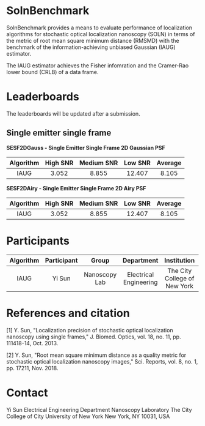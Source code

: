 # SolnBenchmark
SolnBenchmark provides a means to evaluate performance of localization algorithms for stochastic optical localization nanoscopy (SOLN) in terms of the metric of root mean square minimum distance (RMSMD) with the benchmark of the information-achieving unbiased Gaussian (IAUG) estimator.

The IAUG estimator achieves the Fisher infomration and the Cramer-Rao lower bound (CRLB) of a data frame. 

# Leaderboards
The leaderboards will be updated after a submission. 

## Single emitter single frame

**SESF2DGauss - Single Emitter Single Frame 2D Gaussian PSF**

|Algorithm|High SNR|Medium SNR|Low SNR|Average|
|:-------:|:------:|:--------:|:-----:|:-----:|
|IAUG     |3.052   |8.855     |12.407 |8.105  |

**SESF2DAiry - Single Emitter Single Frame 2D Airy PSF**

|Algorithm|High SNR|Medium SNR|Low SNR|Average|
|:-------:|:------:|:--------:|:-----:|:-----:|
|IAUG     |3.052   |8.855     |12.407 |8.105  |

# Participants

|Algorithm|Participant|Group|Department|Institution|Country|
|:-------:|:------:|:--------:|:-----:|:-----:|:-----:|
|IAUG     |Yi Sun |Nanoscopy Lab|Electrical Engineering |The City College of New York|USA|

# References and citation
[1] Y. Sun, "Localization precision of stochastic optical localization nanoscopy using single frames," J. Biomed. Optics, vol. 18, no. 11, pp. 111418-14, Oct. 2013.

[2] Y. Sun, "Root mean square minimum distance as a quality metric for stochastic optical localization nanoscopy images," Sci. Reports, vol. 8, no. 1, pp. 17211, Nov. 2018.

# Contact

Yi Sun
Electrical Engineering Department
Nanoscopy Laboratory
The City College of City University of New York
New York, NY 10031, USA
